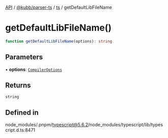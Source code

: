 [API](../../../../../packages.md) / [@kubb/parser-ts](../../../index.md) / [ts](../index.md) / getDefaultLibFileName

# getDefaultLibFileName()

```ts
function getDefaultLibFileName(options): string
```

## Parameters

• **options**: [`CompilerOptions`](../interfaces/CompilerOptions.md)

## Returns

`string`

## Defined in

node\_modules/.pnpm/typescript@5.6.2/node\_modules/typescript/lib/typescript.d.ts:8471
